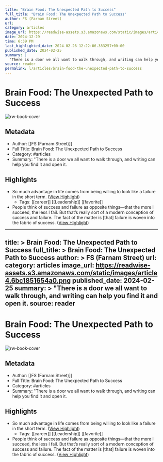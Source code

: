 ```yaml
---
title: "Brain Food: The Unexpected Path to Success"
full_title: "Brain Food: The Unexpected Path to Success"
author: FS (Farnam Street)
url: 
category: articles
image_url: https://readwise-assets.s3.amazonaws.com/static/images/article4.6bc1851654a0.png
date: 2024-12-29
time: 6:39 PM
last_highlighted_date: 2024-02-26 12:22:06.383257+00:00
published_date: 2024-02-25
summary: |
  "There is a door we all want to walk through, and writing can help you find it and open it.
source: reader
permalink: l/articles/brain-food-the-unexpected-path-to-success
---
```

# Brain Food: The Unexpected Path to Success

![rw-book-cover](https://readwise-assets.s3.amazonaws.com/static/images/article4.6bc1851654a0.png)

## Metadata
- Author: [[FS (Farnam Street)]]
- Full Title: Brain Food: The Unexpected Path to Success
- Category: #articles
- Summary: "There is a door we all want to walk through, and writing can help you find it and open it.

## Highlights
- So much advantage in life comes from being willing to look like a failure in the short term. ([View Highlight](https://read.readwise.io/read/01hqjnt3skvmm05qccx20g24w3))
    - Tags: [[career]] [[Leadership]] [[favorite]] 
- People think of success and failure as opposite things—that the more I succeed, the less I fail. But that’s really sort of a modern conception of success and failure. The fact of the matter is [that] failure is woven into the fabric of success. ([View Highlight](https://read.readwise.io/read/01hqjntmyckp2xgcs53bvq1t2c))


---
title: >
  Brain Food: The Unexpected Path to Success
full_title: >
  Brain Food: The Unexpected Path to Success
author: >
  FS (Farnam Street)
url: 
category: articles
image_url: https://readwise-assets.s3.amazonaws.com/static/images/article4.6bc1851654a0.png
published_date: 2024-02-25
summary: >
  "There is a door we all want to walk through, and writing can help you find it and open it.
source: reader
---
# Brain Food: The Unexpected Path to Success

![rw-book-cover](https://readwise-assets.s3.amazonaws.com/static/images/article4.6bc1851654a0.png)

## Metadata
- Author: [[FS (Farnam Street)]]
- Full Title: Brain Food: The Unexpected Path to Success
- Category: #articles
- Summary: "There is a door we all want to walk through, and writing can help you find it and open it.

## Highlights
- So much advantage in life comes from being willing to look like a failure in the short term. ([View Highlight](https://read.readwise.io/read/01hqjnt3skvmm05qccx20g24w3))
    - Tags: [[career]] [[Leadership]] [[favorite]] 
- People think of success and failure as opposite things—that the more I succeed, the less I fail. But that’s really sort of a modern conception of success and failure. The fact of the matter is [that] failure is woven into the fabric of success. ([View Highlight](https://read.readwise.io/read/01hqjntmyckp2xgcs53bvq1t2c))


